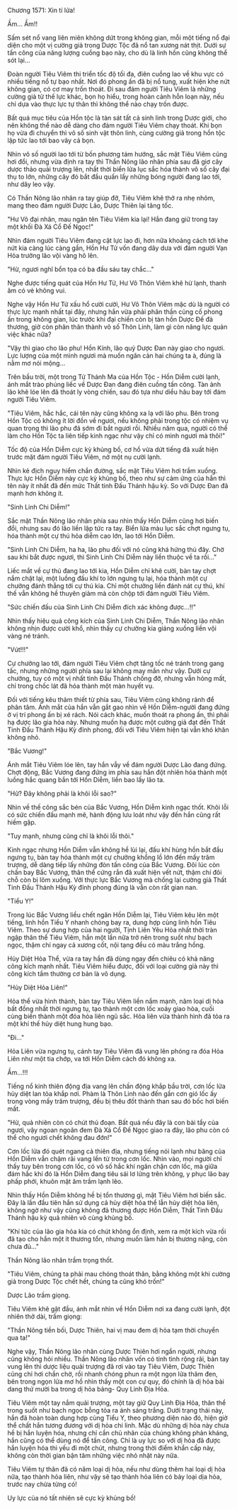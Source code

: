 




Chương 1571: Xin tí lửa!


Ầm… Ầm!!

Sấm sét nổ vang liên miên không dứt trong không gian, mỗi một tiếng nổ đại diện cho một vị cường giả trong Dược Tộc đã nổ tan xương nát thịt. Dưới sự tấn công của năng lượng cuồng bạo này, cho dù là linh hồn cũng không thể sót lại…

Đoàn người Tiêu Viêm thi triển tốc độ tối đa, điên cuồng lao về khu vực có nhiều tiếng nổ tự bạo nhất. Nơi đó phong ấn đã bị nổ tung, xuất hiện khe nứt không gian, có cơ may trốn thoát. Đi sau đám người Tiêu Viêm là những cường giả từ thế lực khác, bọn họ hiểu, trong hoàn cảnh hỗn loạn này, nếu chỉ dựa vào thực lực tự thân thì không thể nào chạy trốn được.

Bất quá mục tiêu của Hồn tộc là tàn sát tất cả sinh linh trong Dược giới, cho nên không thể nào dễ dàng cho đám người Tiêu Viêm chạy thoát. Khi bọn họ vừa đi chuyển thì vô số sinh vật thôn linh, cùng cường giả trong hồn tộc lập tức lao tới bao vây cả bọn.

Nhìn vô số người lao tới từ bốn phương tám hướng, sắc mặt Tiêu Viêm cũng hơi đổi, nhưng vừa định ra tay thì Thần Nông lão nhân phía sau đã giơ cây dược thảo quải trượng lên, nhất thời biển lửa lục sắc hóa thành vô số cây đại thụ to lớn, những cây đó bắt đầu quấn lấy những bóng người đang lao tới, như dây leo vậy.

Có Thần Nông lão nhân ra tay giúp đỡ, Tiêu Viêm khẽ thở ra nhẹ nhõm, mang theo đám người Dược Lão, Dược Thiên lại tăng tốc.

"Hư Vô đại nhân, mau ngăn tên Tiêu Viêm kia lại! Hắn đang giữ trong tay một khối Đà Xá Cổ Đế Ngọc!"

Nhìn đám người Tiêu Viêm đang cật lực lao đi, hơn nữa khoảng cách tới khe nứt kia càng lúc càng gần, Hồn Hư Tử vốn đang dây dưa với đám người Vạn Hỏa trưởng lão vội vàng hô lên.

"Hừ, ngươi nghĩ bổn tọa có ba đầu sáu tay chắc…"

Nghe được tiếng quát của Hồn Hư Tử, Hư Vô Thôn Viêm khẽ hừ lạnh, thanh âm có vẻ không vui.

Nghe vậy Hồn Hư Tử xấu hổ cười cười, Hư Vô Thôn Viêm mặc dù là người có thực lực mạnh nhất tại đây, nhưng hắn vừa phải phân thần củng cố phong ấn trong không gian, lúc trước khi đại chiến còn bị tàn hồn Dược Đế đả thương, giờ còn phân thân thành vô số Thôn Linh, làm gì còn năng lực quản việc khác nữa?

"Vậy thì giao cho lão phu! Hồn Kính, lão quỷ Dược Đan này giao cho ngươi. Lực lượng của một mình ngươi mà muốn ngăn cản hai chúng ta à, đúng là nằm mơ nói mộng…

Trên bầu trời, một trong Tứ Thánh Ma của Hồn Tộc - Hồn Diễm cười lạnh, ánh mắt trào phúng liếc về Dược Đan đang điên cuồng tấn công. Tàn ảnh lão khẽ lóe lên đã thoát ly vòng chiến, sau đó tựa như diều hâu bay tới đám người Tiêu Viêm.

"Tiêu Viêm, hắc hắc, cái tên này cũng không xa lạ với lão phu. Bên trong Hồn Tộc có không ít lời đồn về ngươi, nếu không phải trong tộc có nhiệm vụ quan trọng thì lão phu đã sớm đi bắt ngươi rồi. Nhiều năm qua, người có thể làm cho Hồn Tộc ta liên tiếp kinh ngạc như vậy chỉ có mình ngươi mà thôi!"

Tốc độ của Hồn Diễm cực kỳ khủng bố, cơ hồ vừa dứt tiếng đã xuất hiện trước mặt đám người Tiêu Viêm, nở một nụ cười lạnh.

Nhìn kẻ địch nguy hiểm chắn đường, sắc mặt Tiêu Viêm hơi trầm xuống. Thực lực Hồn Diễm này cực kỳ khủng bố, theo như sự cảm ứng của hắn thì tên này ít nhất đã đến mức Thất tinh Đấu Thánh hậu kỳ. So với Dược Đan đã mạnh hơn không ít.

"Sinh Linh Chi Diễm!"

Sắc mặt Thần Nông lão nhân phía sau nhìn thấy Hồn Diễm cũng hơi biến đổi, nhưng sau đó lão liền lập tức ra tay. Biển lửa màu lục sắc chợt ngưng tụ, hóa thành một cự thú hỏa diễm cao lớn, lao tới Hồn Diễm.

"Sinh Linh Chi Diễm, ha ha, lão phu đối với nó cũng khá hứng thú đây. Chờ sau khi bắt được ngươi, thì Sinh Linh Chi Diễm này liền thuộc về ta rồi…"

Liếc mắt về cự thú đang lao tới kia, Hồn Diễm chỉ khẽ cười, bàn tay chợt nắm chặt lại, một luồng đấu khí to lớn ngưng tụ lại, hóa thành một cự chưởng đánh thẳng tới cự thú kia. Chỉ một chưởng liền đánh nát cự thú, khí thế vẫn không hề thuyên giảm mà còn chộp tới đám người Tiêu Viêm.

"Sức chiến đấu của Sinh Linh Chi Diễm đích xác không được…!!"

Nhìn thấy hiệu quả công kích của Sinh Linh Chi Diễm, Thần Nông lão nhân không nhịn được cười khổ, nhìn thấy cự chưởng kia giáng xuống liền vội vàng né tránh.

"Vút!!!"

Cự chưởng lao tới, đám người Tiêu Viêm chợt tăng tốc né tránh trong gang tấc, nhưng những người phía sau lại không may mắn như vậy. Dưới cự chưởng, tuy có một vị nhất tinh Đấu Thánh chống đỡ, nhưng vẫn hỏng mất, chỉ trong chốc lát đã hóa thành một màn huyết vụ.

Đối với tiếng kêu thảm thiết từ phía sau, Tiêu Viêm cũng không rảnh để phân tâm. Ánh mắt của hắn vẫn gắt gao nhìn về Hồn Diễm-người đang đứng ở vị trí phong ấn bị xé rách. Nói cách khác, muốn thoát ra phong ấn, thì phải hạ được lão gia hỏa này. Nhưng muốn hạ được một cường giả đạt đến Thất Tinh Đấu Thánh Hậu Kỳ đỉnh phong, đối với Tiêu Viêm hiện tại vẫn khó khăn không nhỏ.

"Bắc Vương!"

Ánh mắt Tiêu Viêm lóe lên, tay hắn vẫy về đám người Dược Lão đang đứng. Chợt động, Bắc Vương đang đứng im phía sau hắn đột nhiên hóa thành một luồng hắc quang bắn tới Hồn Diễm, liền bao lấy lão ta.

"Hử? Đây không phải là khôi lỗi sao?"

Nhìn về thế công sắc bén của Bắc Vương, Hồn Diễm kinh ngạc thốt. Khôi lỗi có sức chiến đấu mạnh mẽ, hành động lưu loát như vậy đến hắn cũng rất hiếm gặp.

"Tuy mạnh, nhưng cũng chỉ là khôi lỗi thôi."

Kinh ngạc nhưng Hồn Diễm vẫn không hề lùi lại, đấu khí hùng hồn bắt đầu ngưng tụ, bàn tay hóa thành một cự chưởng khổng lồ lớn đến mấy trăm trượng, dễ dàng tiếp lấy những đòn tấn công của Bắc Vương. Đôi lúc còn chấn bay Bắc Vương, thân thể cứng rắn đã xuất hiện vết nứt, thậm chí đôi chỗ còn bị lõm xuống. Với thực lực Bắc Vương mà chống lại cường giả Thất Tinh Đấu Thánh Hậu Kỳ đỉnh phong đúng là vẫn còn rất gian nan.

"Tiểu Y!"

Trong lúc Bắc Vương liều chết ngăn Hồn Diễm lại, Tiêu Viêm kêu lên một tiếng, linh hồn Tiểu Y nhanh chóng bay ra, dung hợp cùng linh hồn Tiêu Viêm. Theo sự dung hợp của hai người, Tịnh Liên Yêu Hỏa nhất thời tràn ngập thân thể Tiêu Viêm, hắn một lần nữa trở nên trong suốt như bạch ngọc, thậm chí ngay cả xương cốt, nội tạng đều có màu trắng hồng.

Hủy Diệt Hỏa Thể, vừa ra tay hắn đã dùng ngay đến chiêu có khả năng công kích mạnh nhất. Tiêu Viêm hiểu được, đối với loại cường giả này thì công kích tầm thường cơ bản là vô dụng.

"Hủy Diệt Hỏa Liên!"

Hỏa thể vừa hình thành, bàn tay Tiêu Viêm liền nắm mạnh, năm loại dị hỏa bất đồng nhất thời ngưng tụ, tạo thành một cơn lốc xoáy giao hòa, cuối cùng biến thành một đóa hỏa liên ngũ sắc. Hỏa liên vừa thành hình đã tỏa ra một khí thế hủy diệt hung hung bạo.

"Đi…"

Hỏa Liên vừa ngưng tụ, cánh tay Tiêu Viêm đã vung lên phóng ra đóa Hỏa Liên như một tia chớp, va tới Hồn Diễm cách đó không xa.

Ầm…!!!

Tiếng nổ kinh thiên động địa vang lên chấn động khắp bầu trời, cơn lốc lửa hủy diệt lan tỏa khắp nơi. Phàm là Thôn Linh nào đến gần cơn gió lốc ấy trong vòng mấy trăm trượng, đều bị thêu đốt thành than sau đó bốc hơi biến mất.

"Hừ, quả nhiên còn có chút thủ đoạn. Bất quá nếu đây là con bài tẩy của ngươi, vậy ngoan ngoãn đem Đà Xá Cổ Đế Ngọc giao ra đây, lão phu còn có thể cho ngươi chết không đau đớn!"

Cơn lốc lửa đó quét ngang cả thiên địa, nhưng tiếng nói lạnh như băng của Hồn Diễm vẫn chậm rãi vang lền từ trong cơn lốc. Nhìn vào, mọi người chỉ thấy tuy bên trong cơn lốc, có vô số hắc khí ngăn chặn cơn lốc, mà giữa đám hắc khí đó là Hồn Diễm đang tiêu sái lơ lửng trên không, y phục lão bay phấp phới, khuôn mặt âm trầm lạnh lẽo.

Nhìn thấy Hồn Diễm không hề bị tổn thương gì, mặt Tiêu Viêm hơi biến sắc. Đây là lần đầu tiên hắn sử dụng cả hủy diệt hỏa thể lẫn hủy diệt hỏa liên, không ngờ như vậy cũng không đả thương được Hồn Diễm, Thất Tinh Đấu Thánh hậu kỳ quả nhiên vô cùng khủng bố.

"Khí tức của lão gia hỏa kia có chút không ổn định, xem ra một kích vừa rồi đã tạo cho hắn một ít thương tổn, nhưng muốn làm hắn bị thương nặng, còn chưa đủ…"

Thần Nông lão nhân trầm trọng thốt.

"Tiêu Viêm, chúng ta phải mau chóng thoát thân, bằng không một khi cường giả trong Dược Tộc chết hết, chúng ta cũng khó trốn!"

Dược Lão trầm giọng.

Tiêu Viêm khẽ gật đầu, ánh mắt nhìn về Hồn Diễm nơi xa đang cười lạnh, đột nhiên thở dài, trầm giọng:

"Thần Nông tiền bối, Dược Thiên, hai vị mau đem dị hỏa tạm thời chuyển qua ta!"

Nghe vậy, Thần Nông lão nhân cùng Dược Thiên hơi ngẩn người, nhưng cũng không hỏi nhiều. Thần Nông lão nhân vốn có tính tình rộng rãi, bàn tay vung lên thì dược liệu quải trượng đã rơi vào tay Tiêu Viêm, Dược Thiên cũng chỉ hơi chần chờ, rồi nhanh chóng phun ra một ngọn lửa thâm đen, bên trong ngọn lửa mơ hồ nhìn thấy một con cự quy, đó chính là dị hỏa bài dang thứ mười ba trong dị hỏa bảng- Quy Linh Địa Hỏa.

Tiêu Viêm một tay nắm quải trượng, một tay giữ Quy Linh Địa Hỏa, thân thể trong suốt như bạch ngọc bỗng tỏa ra ánh sáng trắng. Dưới trạng thái này, hắn đã hoàn toàn dung hợp cùng Tiểu Y, theo phương diện nào đó, hiện giờ thể chất hắn tương đương với dị hỏa chi linh. Mặc dù những dị hỏa này chưa hề bị hắn luyện hóa, nhưng chỉ cần chủ nhân của chúng không phản kháng, hắn cũng có thể dùng nó để tấn công. Chỉ là uy lực so với dị hỏa đã được hắn luyện hóa thì yếu đi một chút, nhưng trong thời điểm khẩn cấp này, không còn thời gian bận tâm những việc nhỏ nhặt này nữa.

Tiêu Viêm tự thân đã có năm loại dị hỏa, nếu như dùng thêm hai loại dị hỏa nữa, tạo thành hỏa liên, như vậy sẽ tạo thành hỏa liên có bảy loại dịa hỏa, trước nay chừa từng có!

Uy lực của nó tất nhiên sẽ cực kỳ khủng bố!




